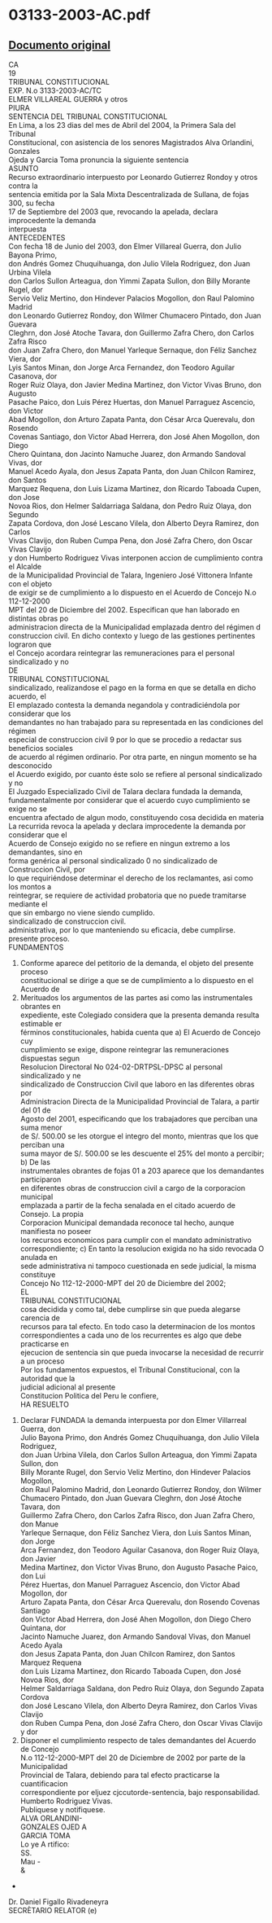 
03133-2003-AC.pdf
=================
  
[Documento original](https://tc.gob.pe/jurisprudencia/2004/03133-2003-AC.pdf)  
---  
CA  
19  
TRIBUNAL CONSTITUCIONAL  
EXP. N.o 3133-2003-AC/TC  
ELMER VILLAREAL GUERRA y otros  
PIURA  
SENTENCIA DEL TRIBUNAL CONSTITUCIONAL  
En Lima, a los 23 dias del mes de Abril del 2004, la Primera Sala del Tribunal  
Constitucional, con asistencia de los senores Magistrados Alva Orlandini, Gonzales  
Ojeda y Garcia Toma pronuncia la siguiente sentencia  
ASUNTO  
Recurso extraordinario interpuesto por Leonardo Gutierrez Rondoy y otros contra la  
sentencia emitida por la Sala Mixta Descentralizada de Sullana, de fojas 300, su fecha  
17 de Septiembre del 2003 que, revocando la apelada, declara improcedente la demanda  
interpuesta  
ANTECEDENTES  
Con fecha 18 de Junio del 2003, don Elmer Villareal Guerra, don Julio Bayona Primo,  
don Andrés Gomez Chuquihuanga, don Julio Vilela Rodriguez, don Juan Urbina Vilela  
don Carlos Sullon Arteagua, don Yimmi Zapata Sullon, don Billy Morante Rugel, dor  
Servio Veliz Mertino, don Hindever Palacios Mogollon, don Raul Palomino Madrid  
don Leonardo Gutierrez Rondoy, don Wilmer Chumacero Pintado, don Juan Guevara  
Cleghrn, don José Atoche Tavara, don Guillermo Zafra Chero, don Carlos Zafra Risco  
don Juan Zafra Chero, don Manuel Yarleque Sernaque, don Féliz Sanchez Viera, dor  
Lyis Santos Minan, don Jorge Arca Fernandez, don Teodoro Aguilar Casanova, dor  
Roger Ruiz Olaya, don Javier Medina Martinez, don Victor Vivas Bruno, don Augusto  
Pasache Paico, don Luis Pérez Huertas, don Manuel Parraguez Ascencio, don Victor  
Abad Mogollon, don Arturo Zapata Panta, don César Arca Querevalu, don Rosendo  
Covenas Santiago, don Victor Abad Herrera, don José Ahen Mogollon, don Diego  
Chero Quintana, don Jacinto Namuche Juarez, don Armando Sandoval Vivas, dor  
Manuel Acedo Ayala, don Jesus Zapata Panta, don Juan Chilcon Ramirez, don Santos  
Marquez Requena, don Luis Lizama Martinez, don Ricardo Taboada Cupen, don Jose  
Novoa Rios, don Helmer Saldarriaga Saldana, don Pedro Ruiz Olaya, don Segundo  
Zapata Cordova, don José Lescano Vilela, don Alberto Deyra Ramirez, don Carlos  
Vivas Clavijo, don Ruben Cumpa Pena, don José Zafra Chero, don Oscar Vivas Clavijo  
y don Humberto Rodriguez Vivas interponen accion de cumplimiento contra el Alcalde  
de la Municipalidad Provincial de Talara, Ingeniero José Vittonera Infante con el objeto  
de exigir se de cumplimiento a lo dispuesto en el Acuerdo de Concejo N.o 112-12-2000  
MPT del 20 de Diciembre del 2002. Especifican que han laborado en distintas obras po  
administracion directa de la Municipalidad emplazada dentro del régimen d  
construccion civil. En dicho contexto y luego de las gestiones pertinentes lograron que  
el Concejo acordara reintegrar las remuneraciones para el personal sindicalizado y no  
DE  
TRIBUNAL CONSTITUCIONAL  
sindicalizado, realizandose el pago en la forma en que se detalla en dicho acuerdo, el  
El emplazado contesta la demanda negandola y contradiciéndola por considerar que los  
demandantes no han trabajado para su representada en las condiciones del régimen  
especial de construccion civil 9 por lo que se procedio a redactar sus beneficios sociales  
de acuerdo al régimen ordinario. Por otra parte, en ningun momento se ha desconocido  
el Acuerdo exigido, por cuanto éste solo se refiere al personal sindicalizado y no  
El Juzgado Especializado Civil de Talara declara fundada la demanda,  
fundamentalmente por considerar que el acuerdo cuyo cumplimiento se exige no se  
encuentra afectado de algun modo, constituyendo cosa decidida en materia  
La recurrida revoca la apelada y declara improcedente la demanda por considerar que el  
Acuerdo de Consejo exigido no se refiere en ningun extremo a los demandantes, sino en  
forma genérica al personal sindicalizado 0 no sindicalizado de Construccion Civil, por  
lo que requiriéndose determinar el derecho de los reclamantes, asi como los montos a  
reintegrar, se requiere de actividad probatoria que no puede tramitarse mediante el  
que sin embargo no viene siendo cumplido.  
sindicalizado de construccion civil.  
administrativa, por lo que manteniendo su eficacia, debe cumplirse.  
presente proceso.  
FUNDAMENTOS  
1) Conforme aparece del petitorio de la demanda, el objeto del presente proceso  
constitucional se dirige a que se de cumplimiento a lo dispuesto en el Acuerdo de  
2) Merituados los argumentos de las partes asi como las instrumentales obrantes en  
expediente, este Colegiado considera que la presenta demanda resulta estimable er  
férminos constitucionales, habida cuenta que a) El Acuerdo de Concejo cuy  
cumplimiento se exige, dispone reintegrar las remuneraciones dispuestas segun  
Resolucion Directoral No 024-02-DRTPSL-DPSC al personal sindicalizado y ne  
sindicalizado de Construccion Civil que laboro en las diferentes obras por  
Administracion Directa de la Municipalidad Provincial de Talara, a partir del 01 de  
Agosto del 2001, especificando que los trabajadores que perciban una suma menor  
de S/. 500.00 se les otorgue el integro del monto, mientras que los que perciban una  
suma mayor de S/. 500.00 se les descuente el 25% del monto a percibir; b) De las  
instrumentales obrantes de fojas 01 a 203 aparece que los demandantes participaron  
en diferentes obras de construccion civil a cargo de la corporacion municipal  
emplazada a partir de la fecha senalada en el citado acuerdo de Consejo. La propia  
Corporacion Municipal demandada reconoce tal hecho, aunque manifiesta no poseer  
los recursos economicos para cumplir con el mandato administrativo  
correspondiente; c) En tanto la resolucion exigida no ha sido revocada O anulada en  
sede administrativa ni tampoco cuestionada en sede judicial, la misma constituye  
Concejo No 112-12-2000-MPT del 20 de Diciembre del 2002;  
EL  
TRIBUNAL CONSTITUCIONAL  
cosa decidida y como tal, debe cumplirse sin que pueda alegarse carencia de  
recursos para tal efecto. En todo caso la determinacion de los montos  
correspondientes a cada uno de los recurrentes es algo que debe practicarse en  
ejecucion de sentencia sin que pueda invocarse la necesidad de recurrir a un proceso  
Por los fundamentos expuestos, el Tribunal Constitucional, con la autoridad que la  
judicial adicional al presente  
Constitucion Politica del Peru le confiere,  
HA RESUELTO  
1. Declarar FUNDADA la demanda interpuesta por don Elmer Villarreal Guerra, don  
Julio Bayona Primo, don Andrés Gomez Chuquihuanga, don Julio Vilela Rodriguez,  
don Juan Urbina Vilela, don Carlos Sullon Arteagua, don Yimmi Zapata Sullon, don  
Billy Morante Rugel, don Servio Veliz Mertino, don Hindever Palacios Mogollon,  
don Raul Palomino Madrid, don Leonardo Gutierrez Rondoy, don Wilmer  
Chumacero Pintado, don Juan Guevara Cleghrn, don José Atoche Tavara, don  
Guillermo Zafra Chero, don Carlos Zafra Risco, don Juan Zafra Chero, don Manue  
Yarleque Sernaque, don Féliz Sanchez Viera, don Luis Santos Minan, don Jorge  
Arca Fernandez, don Teodoro Aguilar Casanova, don Roger Ruiz Olaya, don Javier  
Medina Martinez, don Victor Vivas Bruno, don Augusto Pasache Paico, don Lui  
Pérez Huertas, don Manuel Parraguez Ascencio, don Victor Abad Mogollon, dor  
Arturo Zapata Panta, don César Arca Querevalu, don Rosendo Covenas Santiago  
don Victor Abad Herrera, don José Ahen Mogollon, don Diego Chero Quintana, dor  
Jacinto Namuche Juarez, don Armando Sandoval Vivas, don Manuel Acedo Ayala  
don Jesus Zapata Panta, don Juan Chilcon Ramirez, don Santos Marquez Requena  
don Luis Lizama Martinez, don Ricardo Taboada Cupen, don José Novoa Rios, dor  
Helmer Saldarriaga Saldana, don Pedro Ruiz Olaya, don Segundo Zapata Cordova  
don José Lescano Vilela, don Alberto Deyra Ramirez, don Carlos Vivas Clavijo  
don Ruben Cumpa Pena, don José Zafra Chero, don Oscar Vivas Clavijo y dor  
2. Disponer el cumplimiento respecto de tales demandantes del Acuerdo de Concejo  
N.o 112-12-2000-MPT del 20 de Diciembre de 2002 por parte de la Municipalidad  
Provincial de Talara, debiendo para tal efecto practicarse la cuantificacion  
correspondiente por eljuez cjccutorde-sentencia, bajo responsabilidad.  
Humberto Rodriguez Vivas.  
Publiquese y notifiquese.  
ALVA ORLANDINI-  
GONZALES OJED A  
GARCIA TOMA  
Lo ye A rtifico:  
SS.  
Mau -  
&  
-  
Dr. Daniel Figallo Rivadeneyra  
SECRÈTARIO RELATOR (e)